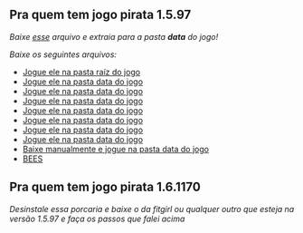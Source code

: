 ## Pra quem tem jogo pirata 1.5.97
_Baixe [esse](https://drive.google.com/file/d/1mE67yRC5f4oeqEqsiOeUjuzBYFtr2hSV/view) arquivo e extraia para a pasta **data** do jogo!_

_Baixe os seguintes arquivos:_
- [Jogue ele na pasta raíz do jogo](https://drive.google.com/file/d/1cg3e-t3tX6pP8CNlvYNbA3X8oXKoO_XP/view?usp=drive_link)
- [Jogue ele na pasta data do jogo](https://drive.google.com/file/d/1qJia4mRz__GtUKZzlcsTdmSFW4Svtuya/view?usp=drive_link)
- [Jogue ele na pasta data do jogo](https://drive.google.com/file/d/1YoYmSabpJbghsVY2ygHuYrAg0xI721_w/view?usp=drive_link)
- [Jogue ele na pasta data do jogo](https://www.mediafire.com/file/bf6u1ucuyy6n5z2/Dawnguard.esm/file)
- [Jogue ele na pasta data do jogo](https://www.mediafire.com/file/eqodptmhrm5uv7q/Dragonborn.esm/file)
- [Jogue ele na pasta data do jogo](https://www.mediafire.com/file/1nwbdhzx2s80ea9/Update.esm/file)
- [Jogue ele na pasta data do jogo](https://www.mediafire.com/file/4hxyg3czke4zhzu/_ResourcePack.bsa/file)
- [Jogue ele na pasta data do jogo](https://www.mediafire.com/file/zp7gcpamxn93pbg/_ResourcePack.esl/file)
- [Baixe manualmente e jogue na pasta data do jogo](https://www.nexusmods.com/skyrimspecialedition/mods/104265)
- [BEES](https://www.nexusmods.com/skyrimspecialedition/mods/106441)

## Pra quem tem jogo pirata 1.6.1170
_Desinstale essa porcaria e baixe o da fitgirl ou qualquer outro que esteja na versão 1.5.97 e faça os passos que falei acima_

